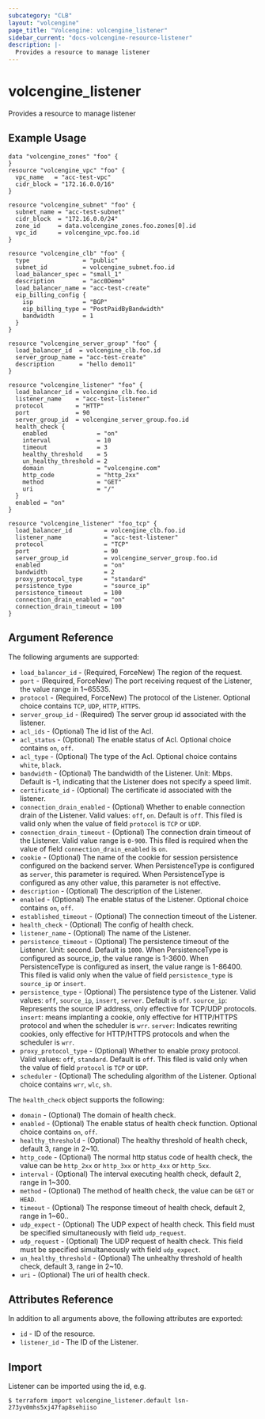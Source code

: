 ```yaml
---
subcategory: "CLB"
layout: "volcengine"
page_title: "Volcengine: volcengine_listener"
sidebar_current: "docs-volcengine-resource-listener"
description: |-
  Provides a resource to manage listener
---
```

# volcengine_listener
Provides a resource to manage listener
## Example Usage
```hcl
data "volcengine_zones" "foo" {
}
resource "volcengine_vpc" "foo" {
  vpc_name   = "acc-test-vpc"
  cidr_block = "172.16.0.0/16"
}

resource "volcengine_subnet" "foo" {
  subnet_name = "acc-test-subnet"
  cidr_block  = "172.16.0.0/24"
  zone_id     = data.volcengine_zones.foo.zones[0].id
  vpc_id      = volcengine_vpc.foo.id
}

resource "volcengine_clb" "foo" {
  type               = "public"
  subnet_id          = volcengine_subnet.foo.id
  load_balancer_spec = "small_1"
  description        = "acc0Demo"
  load_balancer_name = "acc-test-create"
  eip_billing_config {
    isp              = "BGP"
    eip_billing_type = "PostPaidByBandwidth"
    bandwidth        = 1
  }
}

resource "volcengine_server_group" "foo" {
  load_balancer_id  = volcengine_clb.foo.id
  server_group_name = "acc-test-create"
  description       = "hello demo11"
}

resource "volcengine_listener" "foo" {
  load_balancer_id = volcengine_clb.foo.id
  listener_name    = "acc-test-listener"
  protocol         = "HTTP"
  port             = 90
  server_group_id  = volcengine_server_group.foo.id
  health_check {
    enabled              = "on"
    interval             = 10
    timeout              = 3
    healthy_threshold    = 5
    un_healthy_threshold = 2
    domain               = "volcengine.com"
    http_code            = "http_2xx"
    method               = "GET"
    uri                  = "/"
  }
  enabled = "on"
}

resource "volcengine_listener" "foo_tcp" {
  load_balancer_id         = volcengine_clb.foo.id
  listener_name            = "acc-test-listener"
  protocol                 = "TCP"
  port                     = 90
  server_group_id          = volcengine_server_group.foo.id
  enabled                  = "on"
  bandwidth                = 2
  proxy_protocol_type      = "standard"
  persistence_type         = "source_ip"
  persistence_timeout      = 100
  connection_drain_enabled = "on"
  connection_drain_timeout = 100
}
```
## Argument Reference
The following arguments are supported:
* `load_balancer_id` - (Required, ForceNew) The region of the request.
* `port` - (Required, ForceNew) The port receiving request of the Listener, the value range in 1~65535.
* `protocol` - (Required, ForceNew) The protocol of the Listener. Optional choice contains `TCP`, `UDP`, `HTTP`, `HTTPS`.
* `server_group_id` - (Required) The server group id associated with the listener.
* `acl_ids` - (Optional) The id list of the Acl.
* `acl_status` - (Optional) The enable status of Acl. Optional choice contains `on`, `off`.
* `acl_type` - (Optional) The type of the Acl. Optional choice contains `white`, `black`.
* `bandwidth` - (Optional) The bandwidth of the Listener. Unit: Mbps. Default is -1, indicating that the Listener does not specify a speed limit.
* `certificate_id` - (Optional) The certificate id associated with the listener.
* `connection_drain_enabled` - (Optional) Whether to enable connection drain of the Listener. Valid values: `off`, `on`. Default is `off`.
This filed is valid only when the value of field `protocol` is `TCP` or `UDP`.
* `connection_drain_timeout` - (Optional) The connection drain timeout of the Listener. Valid value range is `0-900`.
This filed is required when the value of field `connection_drain_enabled` is `on`.
* `cookie` - (Optional) The name of the cookie for session persistence configured on the backend server. When PersistenceType is configured as `server`, this parameter is required. When PersistenceType is configured as any other value, this parameter is not effective.
* `description` - (Optional) The description of the Listener.
* `enabled` - (Optional) The enable status of the Listener. Optional choice contains `on`, `off`.
* `established_timeout` - (Optional) The connection timeout of the Listener.
* `health_check` - (Optional) The config of health check.
* `listener_name` - (Optional) The name of the Listener.
* `persistence_timeout` - (Optional) The persistence timeout of the Listener. Unit: second. Default is `1000`. When PersistenceType is configured as source_ip, the value range is 1-3600. When PersistenceType is configured as insert, the value range is 1-86400. This filed is valid only when the value of field `persistence_type` is `source_ip` or `insert`.
* `persistence_type` - (Optional) The persistence type of the Listener. Valid values: `off`, `source_ip`, `insert`, `server`. Default is `off`.
`source_ip`: Represents the source IP address, only effective for TCP/UDP protocols. `insert`: means implanting a cookie, only effective for HTTP/HTTPS protocol and when the scheduler is `wrr`. `server`: Indicates rewriting cookies, only effective for HTTP/HTTPS protocols and when the scheduler is `wrr`.
* `proxy_protocol_type` - (Optional) Whether to enable proxy protocol. Valid values: `off`, `standard`. Default is `off`.
This filed is valid only when the value of field `protocol` is `TCP` or `UDP`.
* `scheduler` - (Optional) The scheduling algorithm of the Listener. Optional choice contains `wrr`, `wlc`, `sh`.

The `health_check` object supports the following:

* `domain` - (Optional) The domain of health check.
* `enabled` - (Optional) The enable status of health check function. Optional choice contains `on`, `off`.
* `healthy_threshold` - (Optional) The healthy threshold of health check, default 3, range in 2~10.
* `http_code` - (Optional) The normal http status code of health check, the value can be `http_2xx` or `http_3xx` or `http_4xx` or `http_5xx`.
* `interval` - (Optional) The interval executing health check, default 2, range in 1~300.
* `method` - (Optional) The method of health check, the value can be `GET` or `HEAD`.
* `timeout` - (Optional) The response timeout of health check, default 2, range in 1~60..
* `udp_expect` - (Optional) The UDP expect of health check. This field must be specified simultaneously with field `udp_request`.
* `udp_request` - (Optional) The UDP request of health check. This field must be specified simultaneously with field `udp_expect`.
* `un_healthy_threshold` - (Optional) The unhealthy threshold of health check, default 3, range in 2~10.
* `uri` - (Optional) The uri of health check.

## Attributes Reference
In addition to all arguments above, the following attributes are exported:
* `id` - ID of the resource.
* `listener_id` - The ID of the Listener.


## Import
Listener can be imported using the id, e.g.
```
$ terraform import volcengine_listener.default lsn-273yv0mhs5xj47fap8sehiiso
```


